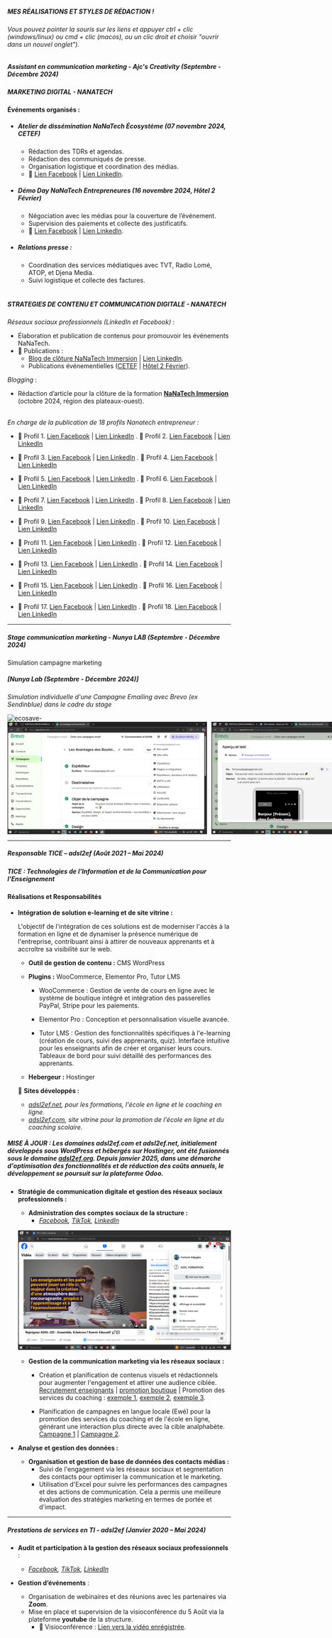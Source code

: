 
##### *MES RÉALISATIONS ET STYLES DE RÉDACTION !*

###### *Vous pouvez pointer la souris sur les liens et appuyer ctrl + clic (windows/linux) ou cmd + clic (macos), ou un clic droit et choisir "ouvrir dans un nouvel onglet").*

##### Assistant en communication marketing - Ajc's Creativity (Septembre - Décembre 2024)
##### MARKETING DIGITAL - NANATECH
#### Événements organisés :  
- ##### Atelier de dissémination NaNaTech Écosystème (07 novembre 2024, CETEF)  
  - Rédaction des TDRs et agendas.
  - Rédaction des communiqués de presse.  
  - Organisation logistique et coordination des médias.  
  - 🔗 [Lien Facebook](https://www.facebook.com/share/p/9wXtNYeddQobTt1S/) | [Lien LinkedIn](https://urlr.me/K3csaN).
  
- ##### Démo Day NaNaTech Entrepreneures (16 novembre 2024, Hôtel 2 Février)  
  - Négociation avec les médias pour la couverture de l’événement.  
  - Supervision des paiements et collecte des justificatifs.  
  - 🔗 [Lien Facebook](https://www.facebook.com/share/p/NYwiFsW1FsjKFSfc/) | [Lien LinkedIn](https://urlz.fr/t9kU).  

- ##### Relations presse :  
  - Coordination des services médiatiques avec TVT, Radio Lomé, ATOP, et Djena Media.  
  - Suivi logistique et collecte des factures. <br><br>

##### STRATEGIES DE CONTENU ET COMMUNICATION DIGITALE - NANATECH

*Réseaux sociaux professionnels (LinkedIn et Facebook)* :  
- Élaboration et publication de contenus pour promouvoir les événements NaNaTech.  
- 🔗 Publications :  
  - [Blog de clôture NaNaTech Immersion](https://www.facebook.com/share/p/b9yppEWPGzm8j4Zc/) | [Lien LinkedIn](https://urlz.fr/t9oA).  
  - Publications événementielles ([CETEF](https://www.facebook.com/share/p/9wXtNYeddQobTt1S/) | [Hôtel 2 Février](https://www.facebook.com/share/p/NYwiFsW1FsjKFSfc/)).  

*Blogging* :  
- Rédaction d’article pour la clôture de la formation **[NaNaTech Immersion](https://www.facebook.com/share/p/b9yppEWPGzm8j4Zc/)** (octobre 2024, région des plateaux-ouest).<br><br>

*En charge de la publication de 18 profils Nanatech entrepreneur :* 
- 🔗 Profil 1. [Lien Facebook](https://www.facebook.com/share/p/1X5iQ9ckEK/) | [Lien LinkedIn](https://www.linkedin.com/feed/update/urn:li:activity:7263300891489746944) . 🔗 Profil 2. [Lien Facebook](https://www.facebook.com/share/p/15Bii1dUrq/) | [Lien LinkedIn](https://www.linkedin.com/posts/nana-tech_nanatechentrepreneures-nanatech-gouvtg-activity-7264269977925337088-wgVz?utm_source=share&utm_medium=member_desktop)
  
- 🔗 Profil 3. [Lien Facebook](https://www.facebook.com/share/p/18HjbqCXks/) | [Lien LinkedIn](https://www.linkedin.com/posts/nana-tech_nanatechentrepreneures-nanatech-gouvtg-activity-7264273738685198336-hoGs?utm_source=share&utm_medium=member_desktop) . 🔗 Profil 4. [Lien Facebook](https://www.facebook.com/share/p/1AxMvvSf3Z/) | [Lien LinkedIn](https://www.linkedin.com/posts/nana-tech_nanatechentrepreneures-nanatech-gouvtg-activity-7264277192702935040-2lIB?utm_source=share&utm_medium=member_desktop)
  
- 🔗 Profil 5. [Lien Facebook](https://www.facebook.com/share/p/1EtpN5wZNS/) | [Lien LinkedIn](https://www.linkedin.com/posts/nana-tech_nanatechentrepreneures-nanatech-gouvtg-activity-7264687855749279744-1eN8?utm_source=share&utm_medium=member_desktop) . 🔗 Profil 6. [Lien Facebook](https://www.facebook.com/share/p/19bssJ7ZWt/) | [Lien LinkedIn](https://www.linkedin.com/posts/nana-tech_nanatechentrepreneures-nanatech-gouvtg-activity-7264285599421943809-udwV?utm_source=share&utm_medium=member_desktop)

- 🔗 Profil 7. [Lien Facebook](https://www.facebook.com/share/p/151GQtz75V/) | [Lien LinkedIn](https://www.linkedin.com/posts/nana-tech_nanatechentrepreneures-nanatech-gouvtg-activity-7264327287456559108-6jEL?utm_source=share&utm_medium=member_desktop) . 🔗 Profil 8. [Lien Facebook](https://www.facebook.com/share/p/1Pbt6sKYrH/) | [Lien LinkedIn](https://www.linkedin.com/posts/nana-tech_nanatechentrepreneures-nanatech-gouvtg-activity-7264329042974158849-S3bz?utm_source=share&utm_medium=member_desktop)
  
- 🔗 Profil 9. [Lien Facebook](https://www.facebook.com/nanatechtg/posts/pfbid0275zXSQEGFYn4RzT9WoUyA4jSD9xbL4p44SAnjypm2dvhn39Sq2jA27ybZhWUF9Rol) | [Lien LinkedIn](https://www.linkedin.com/posts/nana-tech_nanatechentrepreneures-nanatech-gouvtg-activity-7264330169224437761-Ou07?utm_source=share&utm_medium=member_desktop) . 🔗 Profil 10. [Lien Facebook](https://www.facebook.com/share/p/1LLkiziHwr/) | [Lien LinkedIn](https://www.linkedin.com/posts/nana-tech_nanatechentrepreneures-nanatech-gouvtg-activity-7264330997595287554-ly1H?utm_source=share&utm_medium=member_desktop)
  
- 🔗 Profil 11. [Lien Facebook](https://www.facebook.com/share/p/1CZ5L3VtZ7/) | [Lien LinkedIn](https://www.linkedin.com/posts/nana-tech_nanatechentrepreneures-nanatech-gouvtg-activity-7264339888198553601-Gq34?utm_source=share&utm_medium=member_desktop) . 🔗 Profil 12. [Lien Facebook](https://www.facebook.com/share/p/1A78iMsu9p/) | [Lien LinkedIn](https://www.linkedin.com/posts/nana-tech_nanatechentrepreneures-nanatech-gouvtg-activity-7264340664220360704-l7Yc?utm_source=share&utm_medium=member_desktop)

- 🔗 Profil 13. [Lien Facebook](https://www.facebook.com/share/p/1AfMfT3yeZ/) | [Lien LinkedIn](https://www.linkedin.com/posts/nana-tech_nanatechentrepreneures-nanatech-gouvtg-activity-7264348457128136705-SMPu?utm_source=share&utm_medium=member_desktop) . 🔗 Profil 14. [Lien Facebook](https://www.facebook.com/share/p/19dREc1jYy/) | [Lien LinkedIn](https://www.linkedin.com/posts/nana-tech_nanatechentrepreneures-nanatech-gouvtg-activity-7264696399114473472-sg3s?utm_source=share&utm_medium=member_desktop)

- 🔗 Profil 15. [Lien Facebook](https://www.facebook.com/share/p/1EpHCND89c/) | [Lien LinkedIn](https://www.linkedin.com/posts/nana-tech_nanatechentrepreneures-nanatech-gouvtg-activity-7264757940337709057-XMFz?utm_source=share&utm_medium=member_desktop) . 🔗 Profil 16. [Lien Facebook](https://www.facebook.com/share/p/1EJU57EFFN/) | [Lien LinkedIn](https://www.linkedin.com/posts/nana-tech_togodigital-nanatechentrepreneures-nanatech-activity-7264948713909796864-EnWq?utm_source=share&utm_medium=member_desktop)

- 🔗 Profil 17. [Lien Facebook](https://www.facebook.com/share/p/1DczkDS3aY/) | [Lien LinkedIn](https://www.linkedin.com/posts/nana-tech_nanatechentrepreneures-nanatech-gouvtg-activity-7264961181876895744-eVRP?utm_source=share&utm_medium=member_desktop) . 🔗 Profil 18. [Lien Facebook](https://www.facebook.com/share/p/14kVgUHa13F/) | [Lien LinkedIn](https://www.linkedin.com/posts/nana-tech_nanatechentrepreneures-nanatech-gouvtg-activity-7264989404228718592-5N9Y?utm_source=share&utm_medium=member_desktop)


---

##### Stage communication marketing - Nunya LAB (Septembre - Décembre 2024)
Simulation campagne marketing

##### [Nunya Lab (Septembre - Décembre 2024)]
*Simulation individuelle d'une Campagne Emailing avec Brevo (ex Sendinblue) dans le cadre du stage* <br>
   
<img src="/assets/Canva/static_files/ecosave-png" alt="ecosave-"/>

<div style="display: flex; gap: 10px;">
  <img src="/assets/Canva/static_files/ecosave-2.png" alt="ecosave-2" width="450"/>
  <img src="/assets/Canva/static_files/ecosave-003.png" alt="ecosave-003" width="450"/>
</div>

---

##### Responsable TICE – adsl2ef (Août 2021 – Mai 2024)
##### TICE : Technologies de l'Information et de la Communication pour l'Enseignement
#### Réalisations et Responsabilités 
- **Intégration de solution e-learning et de site vitrine :**
  
    L'objectif de l'intégration de ces solutions est de moderniser l'accès à la formation en ligne et de dynamiser la présence numérique de l'entreprise, contribuant ainsi à attirer de nouveaux apprenants et à accroître sa visibilité sur le web.<br>


  - **Outil de gestion de contenu :** CMS WordPress  
  - **Plugins :** WooCommerce, Elementor Pro, Tutor LMS
    - WooCommerce : Gestion de vente de cours en ligne avec le système de boutique intégré et intégration des passerelles PayPal, Stripe pour les paiements.

    - Elementor Pro : Conception et personnalisation visuelle avancée.

    - Tutor LMS : Gestion des fonctionnalités spécifiques à l'e-learning (création de cours, suivi des apprenants, quiz). Interface intuitive pour les enseignants afin de créer et organiser leurs cours. Tableaux de bord pour suivi détaillé des performances des apprenants.

  - **Hebergeur :** Hostinger

  📌 **Sites développés :**  
  - *[adsl2ef.net](http://adsl2ef.net/), pour les formations, l'école en ligne et le coaching en ligne.*
  - *[adsl2ef.com](http://adsl2ef.com/), site vitrine pour la promotion de l'école en ligne et du coaching scolaire.*
    
##### *MISE À JOUR : Les domaines adsl2ef.com et adsl2ef.net, initialement développés sous WordPress et hébergés sur Hostinger, ont été fusionnés sous le domaine [adsl2ef.org](https://www.adsl2ef.org/). Depuis janvier 2025, dans une démarche d'optimisation des fonctionnalités et de réduction des coûts annuels, le développement se poursuit sur la plateforme Odoo.*

- **Stratégie de communication digitale et gestion des réseaux sociaux professionnels :**  
  - **Administration des comptes sociaux de la structure :**  
    - *[Facebook](https://www.facebook.com/adsl.formation.tg/about_profile_transparency?locale=fr_FR), [TikTok](https://www.tiktok.com/@adsl2ef), [LinkedIn](https://www.linkedin.com/company/adsl-2ef/?originalSubdomain=tg)*<br>

  <img src="/assets/Canva/static_files/rsociaux_adsl2ef.png" alt="rsociaux_adsl2ef"/> <br>
       
  - **Gestion de la communication marketing via les réseaux sociaux :**  
    - Création et planification de contenus visuels et rédactionnels pour augmenter l'engagement et attirer une audience ciblée. [Recrutement enseignants](https://www.facebook.com/adsl.formation.tg/videos/555157342249338) | [promotion boutique](https://www.facebook.com/adsl.formation.tg/videos/555157342249338) | Promotion des services du coaching : [exemple 1](https://www.facebook.com/adsl.formation.tg/videos/315862360854784), [exemple 2](https://www.facebook.com/adsl.formation.tg/videos/3347283618902912), [exemple 3](https://www.facebook.com/adsl.formation.tg/videos/323060426946342).
      
    - Planification de campagnes en langue locale (Ewé) pour la promotion des services du coaching et de l'école en ligne, générant une interaction plus directe avec la cible analphabète. [Campagne 1](https://www.facebook.com/adsl.formation.tg/videos/1115975812431308/) | [Campagne 2](https://www.facebook.com/adsl.formation.tg/videos/580830106950905/).

- **Analyse et gestion des données :**  
  - **Organisation et gestion de base de données des contacts médias :**  
    - Suivi de l'engagement via les réseaux sociaux et segmentation des contacts pour optimiser la communication et le marketing.
    - Utilisation d'Excel pour suivre les performances des campagnes et des actions de communication. Cela a permis une meilleure évaluation des stratégies marketing en termes de portée et d'impact.

---

##### Prestations de services en TI - adsl2ef (Janvier 2020 – Mai 2024)  

- **Audit et participation à la gestion des réseaux sociaux professionnels** :  
  - *[Facebook](https://www.facebook.com/adsl.formation.tg/about_profile_transparency?locale=fr_FR), [TikTok](https://www.tiktok.com/@adsl2ef), [LinkedIn](https://www.linkedin.com/company/adsl-2ef/?originalSubdomain=tg)*
    
- **Gestion d’événements** :  
   - Organisation de webinaires et des réunions avec les partenaires via **Zoom**.
   - Mise en place et supervision de la visioconférence du 5 Août via la plateforme **youtube** de la structure.
     - 📌 Visioconférence : [Lien vers la vidéo enrégistrée](https://www.youtube.com/live/bS4ezBMKE_I?si=vMh8mqlw4-PU5LHK).
